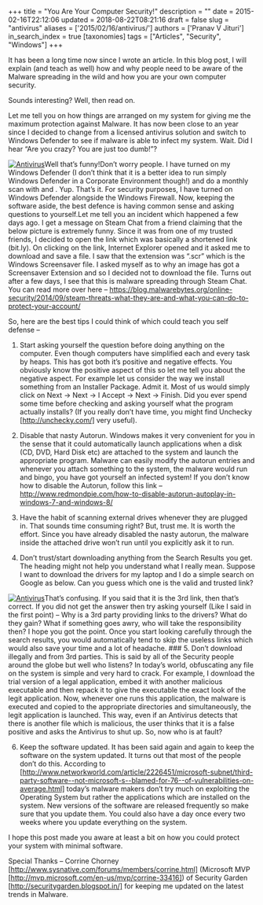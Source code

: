 +++
title = "You Are Your Computer Security!"
description = ""
date = 2015-02-16T22:12:06
updated = 2018-08-22T08:21:16
draft = false
slug = "antivirus"
aliases = ['2015/02/16/antivirus/']
authors = ['Pranav V Jituri']
in_search_index = true
[taxonomies]
tags = ["Articles", "Security", "Windows"]
+++


It has been a long time now since I wrote an article. In this blog post, I will
explain (and teach as well) how and why people need to be aware of the Malware
spreading in the wild and how you are your own computer security.

Sounds interesting? Well, then read on.

Let me tell you on how things are arranged on my system for giving me the
maximum protection against Malware. It has now been close to an year since I
decided to change from a licensed antivirus solution and switch to Windows
Defender to see if malware is able to infect my system. Wait. Did I hear “Are
you crazy? You are just too dumb!”?

[![Antivirus](http://i2.wp.com/omgdebuggingblog.cloudapp.net/wp-content/uploads/2015/02/55466648.jpg?resize=250%2C250)](http://i2.wp.com/omgdebuggingblog.cloudapp.net/wp-content/uploads/2015/02/55466648.jpg)Well
that’s funny!Don’t worry people. I have turned on my Windows Defender (I don’t
think that it is a better idea to run simply Windows Defender in a Corporate
Environment though!) and do a monthly scan with [](https://www.malwarebytes.org/
"MalwareBytes") and [](http://www.gmer.net/ "GMER"). Yup. That’s it. For
security purposes, I have turned on Windows Defender alongside the Windows
Firewall. Now, keeping the software aside, the best defence is having common
sense and asking questions to yourself.Let me tell you an incident which
happened a few days ago. I get a message on Steam Chat from a friend claiming
that the below picture is extremely funny. Since it was from one of my trusted
friends, I decided to open the link which was basically a shortened link
(bit.ly). On clicking on the link, Internet Explorer opened and it asked me to
download and save a file. I saw that the extension was “.scr” which is the
Windows Screensaver file. I asked myself as to why an image has got a
Screensaver Extension and so I decided not to download the file. Turns out after
a few days, I see that this is malware spreading through Steam Chat. You can
read more over here – 
https://blog.malwarebytes.org/online-security/2014/09/steam-threats-what-they-are-and-what-you-can-do-to-protect-your-account/

So, here are the best tips I could think of which could teach you self defense –

1. Start asking yourself the question before doing anything on the computer.
Even though computers have simplified each and every task by heaps. This has got
both it’s positive and negative effects. You obviously know the positive aspect
of this so let me tell you about the negative aspect. For example let us
consider the way we install something from an Installer Package. Admit it. Most
of us would simply click on Next -> Next -> I Accept -> Next -> Finish. Did you
ever spend some time before checking and asking yourself what the program
actually installs? (If you really don’t have time, you might find Unchecky
[http://unchecky.com/] very useful).

2. Disable that nasty Autorun. 
Windows makes it very convenient for you in the sense that it could
automatically launch applications when a disk (CD, DVD, Hard Disk etc) are
attached to the system and launch the appropriate program. Malware can easily
modify the autorun entries and whenever you attach something to the system, the
malware would run and bingo, you have got yourself an infected system! If you
don’t know how to disable the Autorun, follow this link – 
http://www.redmondpie.com/how-to-disable-autorun-autoplay-in-windows-7-and-windows-8/

3. Have the habit of scanning external drives whenever they are plugged in.
That sounds time consuming right? But, trust me. It is worth the effort. Since
you have already disabled the nasty autorun, the malware inside the attached
drive won’t run until you explicitly ask it to run.

4. Don’t trust/start downloading anything from the Search Results you get. 
The heading might not help you understand what I really mean. Suppose I want to
download the drivers for my laptop and I do a simple search on Google as below.
Can you guess which one is the valid and trusted link?

[![Antivirus](http://i1.wp.com/omgdebuggingblog.cloudapp.net/wp-content/uploads/2015/02/Search-Result-1024x448.png?resize=730%2C319)](http://i1.wp.com/omgdebuggingblog.cloudapp.net/wp-content/uploads/2015/02/Search-Result.png)That’s
confusing. If you said that it is the 3rd link, then that’s correct. If you did
not get the answer then try asking yourself (Like I said in the first point) –
Why is a 3rd party providing links to the drivers? What do they gain? What if
something goes awry, who will take the responsibility then? I hope you got the
point. Once you start looking carefully through the search results, you would
automatically tend to skip the useless links which would also save your time and
a lot of headache. ### 5. Don’t download illegally and from 3rd parties. This is
said by all of the Security people around the globe but well who listens? In
today’s world, obfuscating any file on the system is simple and very hard to
crack. For example, I download the trial version of a legal application, embed
it with another malicious executable and then repack it to give the executable
the exact look of the legit application. Now, whenever one runs this
application, the malware is executed and copied to the appropriate directories
and simultaneously, the legit application is launched. This way, even if an
Antivirus detects that there is another file which is malicious, the user thinks
that it is a false positive and asks the Antivirus to shut up. So, now who is at
fault?

6. Keep the software updated. 
It has been said again and again to keep the software on the system updated. It
turns out that most of the people don’t do this. According to 
[http://www.networkworld.com/article/2226451/microsoft-subnet/third-party-software--not-microsoft-s--blamed-for-76--of-vulnerabilities-on-average.html] 
today’s malware makers don’t try much on exploiting the Operating System but
rather the applications which are installed on the system. New versions of the
software are released frequently so make sure that you update them. You could
also have a day once every two weeks where you update everything on the system.

I hope this post made you aware at least a bit on how you could protect your
system with minimal software.

Special Thanks – Corrine Chorney
[http://www.sysnative.com/forums/members/corrine.html] (Microsoft MVP
[http://mvp.microsoft.com/en-us/mvp/corrine-33416]) of Security Garden
[http://securitygarden.blogspot.in/] for keeping me updated on the latest trends
in Malware.